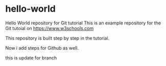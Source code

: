 # hello-world
Hello World repository for Git tutorial
This is an example repository for the Git tutoial on https://www.w3schools.com

This repository is built step by step in the tutorial.

Now i add steps for Github as well.

this is update for branch


